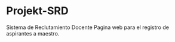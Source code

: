 # Projekt-SRD
Sistema de Reclutamiento Docente  Pagina web para el registro de aspirantes a maestro.
